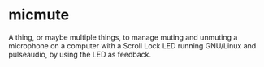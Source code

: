 # micmute
A thing, or maybe multiple things, to manage muting and unmuting a microphone on a computer with a Scroll Lock LED running GNU/Linux and pulseaudio, by using the LED as feedback.
